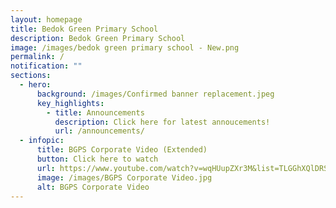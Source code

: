 ```yaml
---
layout: homepage
title: Bedok Green Primary School
description: Bedok Green Primary School
image: /images/bedok green primary school - New.png
permalink: /
notification: ""
sections:
  - hero:
      background: /images/Confirmed banner replacement.jpeg
      key_highlights:
        - title: Announcements
          description: Click here for latest annoucements!
          url: /announcements/
  - infopic:
      title: BGPS Corporate Video (Extended)
      button: Click here to watch
      url: https://www.youtube.com/watch?v=wqHUupZXr3M&list=TLGGhXQlDRS9n4gxODEwMjAyMg&ab_channel=BedokGreenPrimaryBGPS
      image: /images/BGPS Corporate Video.jpg
      alt: BGPS Corporate Video
---
```


